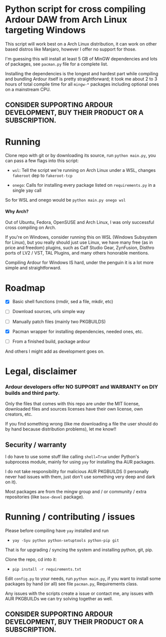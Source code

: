 # Python script for cross compiling Ardour DAW from Arch Linux targeting Windows

This script will work best on a Arch Linux distribution, it can work on other based distros like Manjaro, however I offer no support for those.

I'm guessing this will install at least 5 GB of MinGW dependencies and lots of packages, see `pacman.py` file for a complete list.

Installing the dependencies is the longest and hardest part while compiling and bundling Ardour itself is pretty straightforward; it took me about 2 to 3 hours of total compile time for all `mingw-*` packages including optional ones on a mainstream CPU.

## CONSIDER SUPPORTING ARDOUR DEVELOPMENT, BUY THEIR PRODUCT OR A SUBSCRIPTION.

# Running

Clone repo with git or by downloading its source, run `python main.py`, you can pass a few flags into this script:

- `wsl`: Tell the script we're running on Arch Linux under a WSL, changes `fakeroot` dep to `fakeroot-tcp`

- `onego`: Calls for installing every package listed on `requirements.py` in a single yay call

So for WSL and onego would be `python main.py onego wsl`

#### Why Arch?

Out of Ubuntu, Fedora, OpenSUSE and Arch Linux, I was only successful cross compiling on Arch.

If you're on Windows, consider running this on WSL (Windows Subsystem for Linux), but you really should just use Linux, we have many free (as in price and freedom) plugins, such as Calf Studio Gear, ZynFusion, Disthro ports of LV2 / VST, TAL Plugins, and many others honorable mentions.

Compiling Ardour for Windows IS hard, under the penguin it is a lot more simple and straightforward.

# Roadmap

- [x] Basic shell functions (rmdir, sed a file, mkdir, etc)

- [ ] Download sources, urls simple way

- [ ] Manually patch files (mainly two PKGBUILDS)

- [x] Pacman wrapper for installing dependencies, needed ones, etc.
 
- [ ] From a finished build, package ardour

And others I might add as development goes on.

# Legal, disclaimer

### Ardour developers offer NO SUPPORT and WARRANTY on DIY builds and third party.

Only the files that comes with this repo are under the MIT license, downloaded files and sources licenses have their own license, own creators, etc.

If you find something wrong (like me downloading a file the user should do by hand because distribution problems), let me know!!

## Security / warranty

I do have to use some stuff like calling `shell=True` under Python's subprocess module, mainly for using `yay` for installing tha AUR packages.

I do not take responsibility for malicious AUR PKGBUILDS (I personally never had issues with them, just don't use something very deep and dark on it).

Most packages are from the mingw group and / or community / extra repositories (like `base-devel` package).

# Running / contributing / issues

Please before compiling have `yay` installed and run 

- `yay -Syu python python-setuptools python-pip git`
 
That is for upgrading / syncing the system and installing python, git, pip.

Clone the repo, cd into it:

- `pip install -r requirements.txt`

Edit `config.py` to your needs, run `python main.py`, if you want to install some packages by hand (or all) see file `pacman.py`, Requirements class.

Any issues with the scripts create a issue or contact me, any issues with AUR PKGBUILDs we can try solving together as well.

## CONSIDER SUPPORTING ARDOUR DEVELOPMENT, BUY THEIR PRODUCT OR A SUBSCRIPTION.
